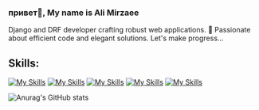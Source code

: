 ### привет👋, My name is Ali Mirzaee
<!--
![](https://github.com/PsychoProg/PsychoProg/blob/main/mando.jpg)
 -->
Django and DRF developer crafting robust web applications. 🚀 Passionate about efficient code and elegant solutions. Let's make progress...

## Skills:
[![My Skills](https://skillicons.dev/icons?i=python)](https://skillicons.dev) 
[![My Skills](https://skillicons.dev/icons?i=django)](https://skillicons.dev) 
[![My Skills](https://skillicons.dev/icons?i=linux)](https://skillicons.dev)
[![My Skills](https://skillicons.dev/icons?i=git)](https://skillicons.dev)
[![My Skills](https://skillicons.dev/icons?i=docker)](https://skillicons.dev)


![Anurag's GitHub stats](https://github-readme-stats.vercel.app/api?username=PsychoProg&show_icons=true&theme=transparent)

